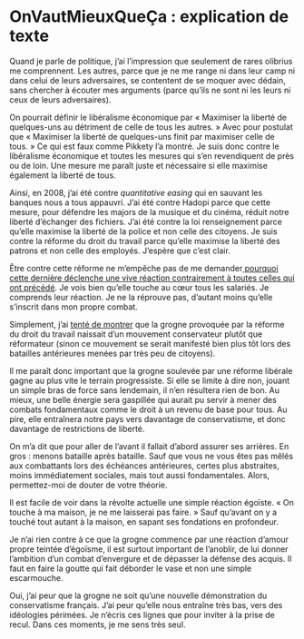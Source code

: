 # OnVautMieuxQueÇa : explication de texte

Quand je parle de politique, j’ai l’impression que seulement de rares olibrius me comprennent. Les autres, parce que je ne me range ni dans leur camp ni dans celui de leurs adversaires, se contentent de se moquer avec dédain, sans chercher à écouter mes arguments (parce qu’ils ne sont ni les leurs ni ceux de leurs adversaires).

On pourrait définir le libéralisme économique par « Maximiser la liberté de quelques-uns au détriment de celle de tous les autres. » Avec pour postulat que « Maximiser la liberté de quelques-uns finit par maximiser celle de tous. » Ce qui est faux comme Pikkety l’a montré. Je suis donc contre le libéralisme économique et toutes les mesures qui s’en revendiquent de près ou de loin. Une mesure me paraît juste et nécessaire si elle maximise également la liberté de tous.

Ainsi, en 2008, j’ai été contre *quantitative easing* qui en sauvant les banques nous a tous appauvri. J’ai été contre Hadopi parce que cette mesure, pour défendre les majors de la musique et du cinéma, réduit notre liberté d’échanger des fichiers. J’ai été contre la loi renseignement parce qu’elle maximise la liberté de la police et non celle des citoyens. Je suis contre la réforme du droit du travail parce qu’elle maximise la liberté des patrons et non celle des employés. J’espère que c’est clair.

Être contre cette réforme ne m’empêche pas de me demander[ pourquoi cette dernière déclenche une vive réaction contrairement à toutes celles qui ont précédé](https://tcrouzet.com/2016/02/28/quest-ce-qui-cloche-avec-nous-autres-francais/). Je vois bien qu’elle touche au cœur tous les salariés. Je comprends leur réaction. Je ne la réprouve pas, d’autant moins qu’elle s’inscrit dans mon propre combat.

Simplement, j’ai [tenté de montrer](https://tcrouzet.com/2016/02/28/quest-ce-qui-cloche-avec-nous-autres-francais/) que la grogne provoquée par la réforme du droit du travail naissait d’un mouvement conservateur plutôt que réformateur (sinon ce mouvement se serait manifesté bien plus tôt lors des batailles antérieures menées par très peu de citoyens).

Il me paraît donc important que la grogne soulevée par une réforme libérale gagne au plus vite le terrain progressiste. Si elle se limite à dire non, jouant un simple bras de force sans lendemain, il n’en résultera rien de bon. Au mieux, une belle énergie sera gaspillée qui aurait pu servir à mener des combats fondamentaux comme le droit à un revenu de base pour tous. Au pire, elle entraînera notre pays vers davantage de conservatisme, et donc davantage de restrictions de liberté.

On m’a dit que pour aller de l’avant il fallait d’abord assurer ses arrières. En gros : menons bataille après bataille. Sauf que vous ne vous êtes pas mêlés aux combattants lors des échéances antérieures, certes plus abstraites, moins immédiatement sociales, mais tout aussi fondamentales. Alors, permettez-moi de douter de votre théorie.

Il est facile de voir dans la révolte actuelle une simple réaction égoïste. « On touche à ma maison, je ne me laisserai pas faire. » Sauf qu’avant on y a touché tout autant à la maison, en sapant ses fondations en profondeur.

Je n’ai rien contre à ce que la grogne commence par une réaction d’amour propre teintée d’égoïsme, il est surtout important de l’anoblir, de lui donner l’ambition d’un combat d’envergure et de dépasser la défense des acquis. Il faut en faire la goutte qui fait déborder le vase et non une simple escarmouche.

Oui, j’ai peur que la grogne ne soit qu’une nouvelle démonstration du conservatisme français. J’ai peur qu’elle nous entraîne très bas, vers des idéologies périmées. Je n’écris ces lignes que pour inviter à la prise de recul. Dans ces moments, je me sens très seul.